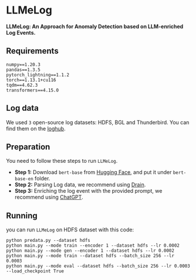 # LLMeLog

**LLMeLog: An Approach for Anomaly Detection based on LLM-enriched Log Events.**

## Requirements

```
numpy==1.20.3
pandas==1.3.5
pytorch_lightning==1.1.2
torch==1.13.1+cu116
tqdm==4.62.3
transformers==4.15.0
```

## Log data

We used `3` open-source log datasets: HDFS, BGL and Thunderbird. You can find them on the [loghub](https://github.com/logpai/loghub). 



## Preparation

You need to follow these steps to run `LLMeLog`.

- **Step 1:** Download `bert-base` from [Hugging Face](https://huggingface.co/bert-base-uncased), and put it under `bert-base-en` folder.
- **Step 2:** Parsing Log data, we recommend using [Drain](https://github.com/logpai/logparser/tree/main/logparser/Drain#drain).
- **Step 3:** Enriching the log event with the provided prompt, we recommend using [ChatGPT](https://chat.openai.com/).



## Running

you can run `LLMeLog` on HDFS dataset with this code:

```
python predata.py --dataset hdfs
python main.py --mode train --encoder 1 --dataset hdfs --lr 0.0002
python main.py --mode gen --encoder 1 --dataset hdfs --lr 0.0002
python main.py --mode train --dataset hdfs --batch_size 256 --lr 0.0003
python main.py --mode eval --dataset hdfs --batch_size 256 --lr 0.0003 --load_checkpoint True
```

